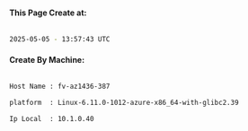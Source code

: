 
   
#### This Page Create at:

```bash

2025-05-05 - 13:57:43 UTC

```

#### Create By Machine:

```bash

Host Name : fv-az1436-387

platform  : Linux-6.11.0-1012-azure-x86_64-with-glibc2.39

Ip Local  : 10.1.0.40

```

